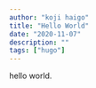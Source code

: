 ```yaml
---
author: "koji haigo"
title: "Hello World"
date: "2020-11-07"
description: ""
tags: ["hugo"]
---
```


hello world.
